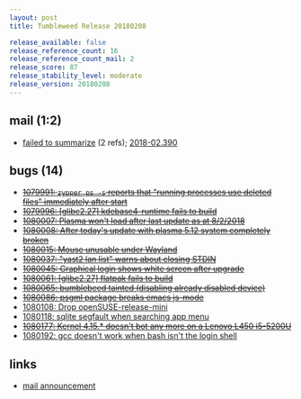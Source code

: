 ```yaml
---
layout: post
title: Tumbleweed Release 20180208

release_available: false
release_reference_count: 16
release_reference_count_mail: 2
release_score: 87
release_stability_level: moderate
release_version: 20180208
---
```


## mail (1:2)

- [failed to summarize](https://lists.opensuse.org/opensuse-factory/2018-02/msg00387.html) (2 refs); [2018-02.390](https://lists.opensuse.org/opensuse-factory/2018-02/msg00390.html)

## bugs (14)

<!--more-->

- ~~[1079991: `zypper ps -s` reports that "running processes use deleted files" immediately after start](https://bugzilla.opensuse.org/show_bug.cgi?id=1079991)~~
- ~~[1079996: \[glibc2.27\] kdebase4-runtime fails to build](https://bugzilla.opensuse.org/show_bug.cgi?id=1079996)~~
- ~~[1080007: Plasma won't load after last update as at 8/2/2018](https://bugzilla.opensuse.org/show_bug.cgi?id=1080007)~~
- ~~[1080008: After today's update with plasma 5.12 system completely broken](https://bugzilla.opensuse.org/show_bug.cgi?id=1080008)~~
- ~~[1080015: Mouse unusable under Wayland](https://bugzilla.opensuse.org/show_bug.cgi?id=1080015)~~
- ~~[1080037: "yast2 lan list" warns about closing STDIN](https://bugzilla.opensuse.org/show_bug.cgi?id=1080037)~~
- ~~[1080045: Graphical login shows white screen after upgrade](https://bugzilla.opensuse.org/show_bug.cgi?id=1080045)~~
- ~~[1080061: \[glibc2.27\] flatpak fails to build](https://bugzilla.opensuse.org/show_bug.cgi?id=1080061)~~
- ~~[1080065: bumblebeed tainted (disabling already disabled device)](https://bugzilla.opensuse.org/show_bug.cgi?id=1080065)~~
- ~~[1080086: psgml package breaks emacs js-mode](https://bugzilla.opensuse.org/show_bug.cgi?id=1080086)~~
- [1080108: Drop openSUSE-release-mini](https://bugzilla.opensuse.org/show_bug.cgi?id=1080108)
- [1080118: sqlite segfault when searching app menu](https://bugzilla.opensuse.org/show_bug.cgi?id=1080118)
- ~~[1080177: Kernel 4.15.* doesn't bot any more  on a Lenovo L450 i5-5200U](https://bugzilla.opensuse.org/show_bug.cgi?id=1080177)~~
- [1080192: gcc doesn't work when bash isn't the login shell](https://bugzilla.opensuse.org/show_bug.cgi?id=1080192)



## links

- [mail announcement](https://lists.opensuse.org/opensuse-factory/2018-02/msg00376.html)
